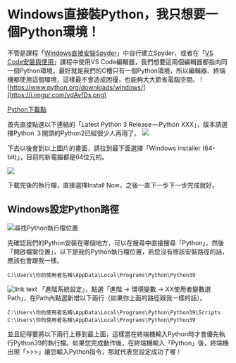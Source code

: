 # Windows直接裝Python，我只想要一個Python環境！
不管是課程「[Windows直接安裝Spyder](/classification/python_foundation/27)」中自行建立Spyder，或者在「[VS Code安裝與使用](/classification/python_foundation/28)」課程中使用VS Code編輯器，我們想要這兩個編輯器都指向同一個Python環境，最好就是我們的C槽只有一個Python環境，所以編輯器、終端機都使用這個環境，這樣最不會造成困擾，也能夠大大節省電腦空間。
![https://www.python.org/downloads/windows/](https://i.imgur.com/vdAvfDs.png)

[Python下載點](https://www.python.org/downloads/windows/)

首先直接點選以下連結的「Latest Python 3 Release — Python XXX」，版本請選擇Python ３開頭的Python2已經很少人再用了。
![](https://i.imgur.com/FR5Eto9.png)

下去以後會到以上圖片的畫面，請拉到最下面選擇「Windows installer (64-bit)」，目前的新電腦都是64位元的。

![](https://i.imgur.com/DD5ouDJ.png)

下載完後的執行檔，直接選擇Install Now，之後一直下一步下一步完成就好。

## Windows設定Python路徑
![尋找Python執行檔位置](https://media.giphy.com/media/lPWOtdU3qynDwDov8Z/giphy.gif)

先確認我們的Python安裝在哪個地方，可以在搜尋中直接搜尋「Python」，然後「開啟檔案位置」，以下是我的Python執行檔位置，若您沒有修該安裝路徑的話，應該也會跟我一樣。

```
C:\Users\你的使用者名稱\AppData\Local\Programs\Python\Python39
```
![link text](https://cdn-images-1.medium.com/max/1080/1*iBfi3ldoIqHuFw8P7_Hgrw.gif)
「進階系統設定」，點選「進階 -> 環境變數 -> XX使用者變數選Path」，在Path內點選新增以下兩行（如果你上面的路徑跟我一樣的話）。

```
C:\Users\你的使用者名稱\AppData\Local\Programs\Python\Python39\Scripts
C:\Users\你的使用者名稱\AppData\Local\Programs\Python\Python39
```
並且記得要將以下兩行上移到最上面，這樣當在終端機輸入Python時才會優先執行Python39的執行檔。如果您完成動作後，在終端機輸入「Python」後，終端機出現「>>>」讓您輸入Python指令，那就代表您設定成功了喔！
